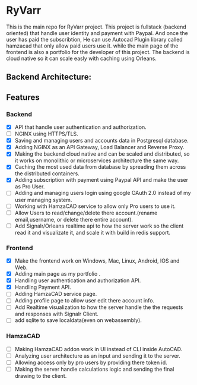 # RyVarr
This is the main repo for RyVarr project.
This project is fullstack (backend oriented) that handle user identity and payment with Paypal. And once the user has paid the subscribtion, He can use Autocad Plugin library called hamzacad that only allow paid users use it. while the main page of the frontend is also a portfolio for the developer of this project.
The backend is cloud native so it can scale easly with caching using Orleans.
## Backend Architecture:

## Features
### Backend
- [X] API that handle user authentication and authorization.
- [ ] NGINX using HTTPS/TLS.
- [X] Saving and managing users and accounts data in Postgresql database.
- [X] Adding NGINX as an API Gateway, Load Balancer and Reverse Proxy.
- [X] Making the backend cloud native and can be scaled and distributed, so it works on monolithic or microservices architecture the same way.
- [X] Caching the most used data from database by spreading them across the distributed containers.
- [X] Adding subscription with payment using Paypal API and make the user as Pro User.
- [ ] Adding and managing users login using google OAuth 2.0 instead of my user managing system.
- [ ] Working with HamzaCAD service to allow only Pro users to use it.
- [ ] Allow Users to read/change/delete there account.(rename email,username, or delete there entire account).
- [ ] Add Signalr/Orleans realtime api to how the server work so the client read it and visualizate it, and scale it with build in redis support.
### Frontend
- [X] Make the frontend work on Windows, Mac, Linux, Android, IOS and Web.
- [X] Adding main page as my portfolio .
- [X] Handling user authentication and authorization API.
- [X] Handling Payment API.
- [ ] Adding HamzaCAD service page.
- [ ] Adding profile page to allow user edit there account info.
- [ ] Add Realtime visualization to how the server handle the the requests and responses with Signalr Client.
- [ ] add sqlite to save localdata(even on webassembly).
### HamzaCAD
- [ ] Making HamzaCAD addon work in UI instead of CLI inside AutoCAD.
- [ ] Analyzing user architecture as an input and sending it to the server.
- [ ] Allowing access only by pro users by providing there token id.
- [ ] Making the server handle calculations logic and sending the final drawing to the client.
